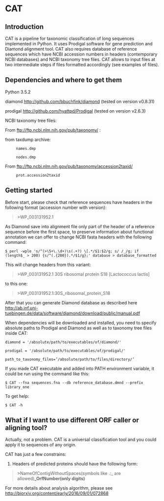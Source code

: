 # CAT

## Introduction

CAT is a pipeline for taxonomic classification of long sequences implemented in Python. It uses Prodigal software for gene prediction and Diamond alignment tool. CAT also requires database of reference sequences which have NCBI accession numbers in headers (contemporary NCBI databases) and NCBI taxonomy tree files. CAT allows to input files at two intermediate steps if files formatted accordingly (see examples of files).

## Dependencies and where to get them

Python 3.5.2

diamond	http://github.com/bbuchfink/diamond  (tested on version v0.8.31)

prodigal	http://github.com/hyattpd/Prodigal  (tested on version v2.6.3)

NCBI taxonomy tree files:

From ftp://ftp.ncbi.nlm.nih.gov/pub/taxonomy/ :

from taxdump archive:

 		 names.dmp 
	
 		 nodes.dmp
	
From ftp://ftp.ncbi.nlm.nih.gov/pub/taxonomy/accession2taxid/

 		 prot.accession2taxid

## Getting started

Before start, please check that reference sequences have headers in the following format (accession number with version):

>\>WP_003131952.1 <and anything else>

As Diamond save into alignment file only part of the header of a reference sequence before the first space, to preserve information about functional annotation we can offer to change NCBI fasta headers with the following command:

	$ perl -wple 's/^(>\S+\.\d+)\s(.+?) \[.*/$1:$2/g; s/ /_/g; if (length$_ > 200) {s/^(.{200}).*/$1/g};' database > database_formatted

This will change headers from this variant:

>\>WP_003131952.1 30S ribosomal protein S18 [Lactococcus lactis]

to this one:

>\>WP_003131952.1:30S_ribosomal_protein_S18

After that you can generate Diamond database as described here http://ab.inf.uni-tuebingen.de/data/software/diamond/download/public/manual.pdf

When dependencies will be downloaded and installed, you need to specify absolute paths to Prodigal and Diamond as well as to taxonomy tree files inside CAT:

	diamond = '/absolute/path/to/executables/of/diamond/'

	prodigal = '/absolute/path/to/executables/of/prodigal/'

	path_to_taxonomy_files=’/absolute/path/to/files/directory/’

If you made CAT executable and added into PATH environment variable, it could be run using the command like this:

	$ CAT --fna sequences.fna --db reference_database.dmnd --prefix library_one

To get help:

	$ CAT -h

## What if I want to use different ORF caller or aligning tool?

Actually, not a problem. CAT is a universal classification tool and you could apply it to sequences of any origin.

CAT has just a few constrains:

1) Headers of predicted proteins should have the following form:

> \>NameOfContigWithoutSpaces(symbols like .:_ are allowed)**_OrfNumber(only digits)**

For more details about analysis algorithm, please see http://biorxiv.org/content/early/2016/09/01/072868

